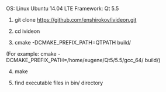 OS: Linux Ubuntu 14.04 LTE
Framework: Qt 5.5


1. git clone https://github.com/enshirokov/ivideon.git

2. cd ivideon
3. cmake -DCMAKE_PREFIX_PATH=QTPATH build/

(For example: cmake -DCMAKE_PREFIX_PATH=/home/eugene/Qt5/5.5/gcc_64/  build/)

4. make

5. find executable files in bin/ directory
